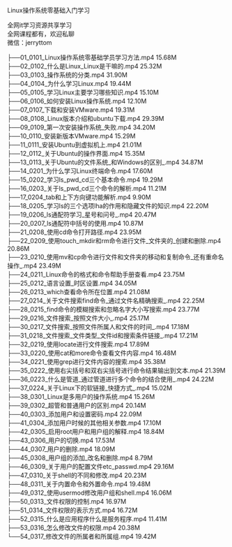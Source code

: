 Linux操作系统零基础入门学习

全网it学习资源共享学习<br>全网课程都有，欢迎私聊<br>微信：jerryttom<br>

├──01_0101_Linux操作系统零基础学员学习方法.mp4 15.68M<br> ├──02_0102_什么是Linux_Linux是干嘛的.mp4 25.32M<br> ├──03_0103_操作系统的分类.mp4 31.90M<br> ├──04_0104_为什么学习Linux.mp4 19.44M<br> ├──05_0105_学习Linux主要学习哪些知识.mp4 15.10M<br> ├──06_0106_如何安装Linux操作系统.mp4 12.10M<br> ├──07_0107_下载和安装VMware.mp4 19.31M<br> ├──08_0108_Linux版本介绍和ubuntu下载.mp4 29.39M<br> ├──09_0109_第一次安装操作系统_失败.mp4 34.20M<br> ├──10_0110_安装新版本VMware.mp4 15.29M<br> ├──11_0111_安装Ubuntu到虚拟机上.mp4 21.01M<br> ├──12_0112_关于Ubuntu的操作界面.mp4 15.35M<br> ├──13_0113_关于Ubuntu的文件系统_和Windows的区别_.mp4 34.87M<br> ├──14_0201_为什么学习Linux终端命令.mp4 17.60M<br> ├──15_0202_学习ls_pwd_cd三个基本命令.mp4 19.29M<br> ├──16_0203_关于ls_pwd_cd三个命令的解析.mp4 11.21M<br> ├──17_0204_tab和上下方向键功能解析.mp4 9.90M<br> ├──18_0205_学习ls的三个选项lha的作用和隐藏文件的知识.mp4 22.20M<br> ├──19_0206_ls通配符学习_星号和问号_.mp4 20.47M<br> ├──20_0207_ls通配符中括号的使用.mp4 10.87M<br> ├──21_0208_使用cd命令打开路径.mp4 23.95M<br> ├──22_0209_使用touch_mkdir和rm命令进行文件_文件夹的_创建和删除.mp4 20.86M<br> ├──23_0210_使用mv和cp命令进行文件和文件夹的移动和复制命令_还有重命名操作_.mp4 23.49M<br> ├──24_0211_Linux命令的格式和命令帮助手册查看.mp4 23.75M<br> ├──25_0212_语言设置_时区设置.mp4 34.05M<br> ├──26_0213_which查看命令所在位置.mp4 21.08M<br> ├──27_0214_关于文件搜索find命令_通过文件名精确搜索_.mp4 22.25M<br> ├──28_0215_find命令的模糊搜索和忽略名字大小写搜索.mp4 23.77M<br> ├──29_0216_文件搜索_按照文件大小_.mp4 25.17M<br> ├──30_0217_文件搜索_按照文件所属人和文件的时间_.mp4 17.18M<br> ├──31_0218_文件搜索_文件类型_文件id和搜索条件链接_.mp4 17.21M<br> ├──32_0219_使用locate进行文件搜索.mp4 17.89M<br> ├──33_0220_使用cat和more命令查看文件内容.mp4 16.48M<br> ├──34_0221_使用grep进行文件内容的搜索.mp4 35.38M<br> ├──35_0222_使用右尖括号和双右尖括号进行命令结果输出到文本.mp4 21.39M<br> ├──36_0223_什么是管道_通过管道进行多个命令的结合使用_.mp4 24.22M<br> ├──37_0224_关于Linux下的软链接_快捷方式_.mp4 15.02M<br> ├──38_0301_Linux是多用户的操作系统.mp4 15.26M<br> ├──39_0302_超管和普通用户的区别.mp4 20.14M<br> ├──40_0303_添加用户和设置密码.mp4 22.09M<br> ├──41_0304_添加用户时候的其他相关参数.mp4 17.10M<br> ├──42_0305_启用root用户和用户组的解释.mp4 18.84M<br> ├──43_0306_用户的切换.mp4 17.53M<br> ├──44_0307_用户的删除.mp4 18.09M<br> ├──45_0308_用户组的添加_改名和删除.mp4 8.79M<br> ├──46_0309_关于用户的配置文件etc_passwd.mp4 29.16M<br> ├──47_0310_关于shell的不同和修改.mp4 20.23M<br> ├──48_0311_关于内置命令和外置命令.mp4 19.48M<br> ├──49_0312_使用usermod修改用户组和shell.mp4 16.06M<br> ├──50_0313_文件权限的控制.mp4 16.97M<br> ├──51_0314_文件权限的表示方式.mp4 16.72M<br> ├──52_0315_什么是应用程序什么是服务程序.mp4 11.41M<br> ├──53_0316_怎么修改文件的权限.mp4 20.38M<br> └──54_0317_修改文件的所属者和所属组.mp4 19.42M